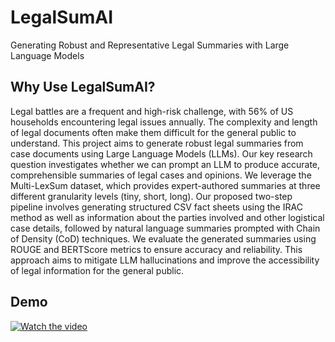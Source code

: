 # LegalSumAI
Generating Robust and Representative Legal Summaries with Large Language Models

## Why Use LegalSumAI?
Legal battles are a frequent and high-risk challenge, with 56\% of US households encountering legal issues annually. The complexity and length of legal documents often make them difficult for the general public to understand. This project aims to generate robust legal summaries from case documents using Large Language Models (LLMs). Our key research question investigates whether we can prompt an LLM to produce accurate, comprehensible summaries of legal cases and opinions. We leverage the Multi-LexSum dataset, which provides expert-authored summaries at three different granularity levels (tiny, short, long). Our proposed two-step pipeline involves generating structured CSV fact sheets using the IRAC method as well as information about the parties involved and other logistical case details, followed by natural language summaries prompted with Chain of Density (CoD) techniques. We evaluate the generated summaries using ROUGE and BERTScore metrics to ensure accuracy and reliability. This approach aims to mitigate LLM hallucinations and improve the accessibility of legal information for the general public.

## Demo
[![Watch the video](https://img.youtube.com/vi/2zS911eINoI/maxresdefault.jpg)](https://youtu.be/2zS911eINoI)
